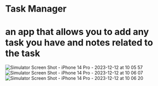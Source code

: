 # Task Manager 
# an app that allows you to add any task you have and notes related to the task

![Simulator Screen Shot - iPhone 14 Pro - 2023-12-12 at 10 05 57](https://github.com/Prthomas808/TaskManager/assets/124922008/4d3d38b7-973f-4dc5-848e-51c31e425298)
![Simulator Screen Shot - iPhone 14 Pro - 2023-12-12 at 10 06 07](https://github.com/Prthomas808/TaskManager/assets/124922008/90be4556-b559-44b6-ad65-a460d292c605)
![Simulator Screen Shot - iPhone 14 Pro - 2023-12-12 at 10 06 20](https://github.com/Prthomas808/TaskManager/assets/124922008/832ba677-2f65-44be-9048-a3109fd8ae69)
